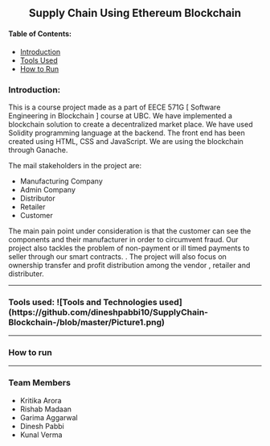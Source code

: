 <center><h2>
	Supply Chain Using Ethereum Blockchain
</h2></center>
<h4>
	Table of Contents:
</h4>

<ul>
	<li> <a href="#intro">Introduction </a></li>
	<li> <a href="#tools">Tools Used </a></li>
	<li> <a href="#run">How to Run</a></li>
	<!--<li> <a href="#demo">Demo Video </a></li>-->
</ul>

<h3>
	Introduction:
</h3>
<p id="intro">
	<!--This is a course project made as a part of EECE 571G [ Software Engineering in Blockchain ] course at UBC. We plan to implement a supply chain system using blockchain as backend and reactjs for component based ui system. The system would be open for the Distributer, Retailer, Producer to see the information of any product that the relevant party might have dealt with. For a Vendor making products , For Example a Mobile maker, they can track the components , their price , their inventory, and who made the component of the product if they chose to offload it.-->
This is a course project made as a part of EECE 571G [ Software Engineering in Blockchain ] course at UBC. We have implemented a blockchain solution to create a decentralized market place. We have used Solidity programming language at the backend. The front end has been created using HTML, CSS and JavaScript. We are using the blockchain through Ganache. 
</p>
<p>
	The mail stakeholders in the project are:
	<ul>
		<li>Manufacturing Company</li>
		<li>Admin Company</li>
		<li>Distributor</li>
		<li>Retailer</li>
		<li>Customer</li>
</ul>
</p>
<p>
	The main pain point under consideration is that the customer can see the components and their manufacturer in order to circumvent fraud. Our project also tackles the problem of non-payment or ill timed payments to seller through our smart contracts. <!--	Similarly, for distributers and retailers, they can directly see the parties involved in supply chain. -->. The project will also focus on ownership transfer and profit distribution among the vendor , retailer and distributer.
</p>
<hr>
<h3>
	Tools used: 
	![Tools and Technologies used](https://github.com/dineshpabbi10/SupplyChain-Blockchain-/blob/master/Picture1.png)
	</h3>
	<hr>
	<h3>How to run</h3>
	<hr>
	<h3>Team Members</h3>
	<ul>
	<li>Kritika Arora</li>
	<li>Rishab Madaan</li>
	<li>Garima Aggarwal</li>
	<li>Dinesh Pabbi</li>
	<li>Kunal Verma</li>
</ul>
